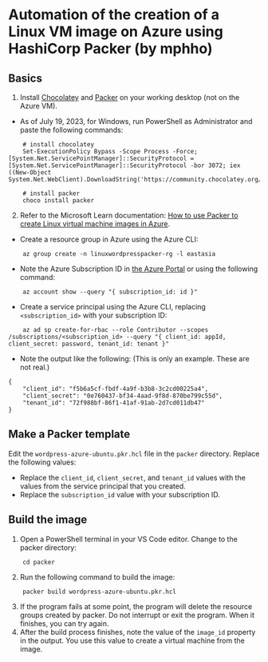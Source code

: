 # Automation of the creation of a Linux VM image on Azure using HashiCorp Packer (by mphho)

## Basics
1. Install [Chocolatey](https://chocolatey.org/install) and [Packer](https://developer.hashicorp.com/packer/tutorials/docker-get-started/get-started-install-cli) on your working desktop (not on the Azure VM).
- As of July 19, 2023, for Windows, run PowerShell as Administrator and paste the following commands:
```
	# install chocolatey
	Set-ExecutionPolicy Bypass -Scope Process -Force; [System.Net.ServicePointManager]::SecurityProtocol = [System.Net.ServicePointManager]::SecurityProtocol -bor 3072; iex ((New-Object System.Net.WebClient).DownloadString('https://community.chocolatey.org/install.ps1'))

	# install packer
	choco install packer
```

2. Refer to the Microsoft Learn documentation: [How to use Packer to create Linux virtual machine images in Azure](https://learn.microsoft.com/en-us/azure/virtual-machines/linux/build-image-with-packer).

- Create a resource group in Azure using the Azure CLI:
```
	az group create -n linuxwordpresspacker-rg -l eastasia
```
- Note the Azure Subscription ID in [the Azure Portal](https://portal.azure.com/#view/Microsoft_Azure_Billing/SubscriptionsBlade) or using the following command:
```
	az account show --query "{ subscription_id: id }"
```
- Create a service principal using the Azure CLI, replacing `<subscription_id>` with your subscription ID:
```
	az ad sp create-for-rbac --role Contributor --scopes /subscriptions/<subscription_id> --query "{ client_id: appId, client_secret: password, tenant_id: tenant }"
```
- Note the output like the following: (This is only an example. These are not real.)
```
{
    "client_id": "f5b6a5cf-fbdf-4a9f-b3b8-3c2cd00225a4",
    "client_secret": "0e760437-bf34-4aad-9f8d-870be799c55d",
    "tenant_id": "72f988bf-86f1-41af-91ab-2d7cd011db47"
}
```

## Make a Packer template
Edit the ``wordpress-azure-ubuntu.pkr.hcl`` file in the ``packer`` directory. Replace the following values:
- Replace the `client_id`, `client_secret`, and `tenant_id` values with the values from the service principal that you created.
- Replace the `subscription_id` value with your subscription ID.

## Build the image
1. Open a PowerShell terminal in your VS Code editor. Change to the packer directory:
```
	cd packer
```
2. Run the following command to build the image:
```
	packer build wordpress-azure-ubuntu.pkr.hcl
```
3. If the program fails at some point, the program will delete the resource groups created by packer. Do not interrupt or exit the program. When it finishes, you can try again.
4. After the build process finishes, note the value of the `image_id` property in the output. You use this value to create a virtual machine from the image.
